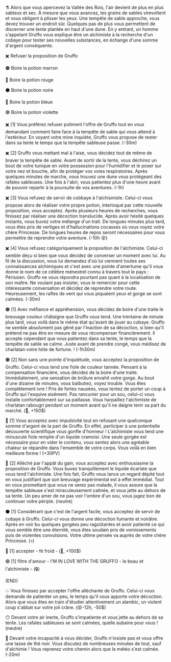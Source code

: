 ⚗️ Alors que vous apercevez la Vallée des Rois, l'air devient de plus en plus sableux et sec. À mesure que vous avancez, les grains de sables virevoltent et vous
obligent à plisser les yeux. Une tempête de sable approche, vous devez trouver un endroit sûr. Quelques pas de plus vous permettent de discerner une tente plantée 
en haut d'une dune. En y entrant, un homme s'appelant Gruffo vous explique être un alchimiste à la recherche d'un cobaye pour tester ses nouvelles substances, en échange d'une somme d'argent conséquente.

✖️ Refuser la proposition de Gruffo

🟤 Boire la potion marron

🔴 Boire la potion rouge
 
⚫ Boire la potion noire

🔵 Boire la potion bleue
 
🟣 Boire la potion violette

 
✖️ [1] Vous préférez refuser poliment l'offre de Gruffo tout en vous demandant comment faire face à la tempête de sable qui vous attend à l'extérieur. En voyant votre mine inquiète, Gruffo vous propose de rester dans sa tente le temps que la tempête sableuse passe. (-30m)

✖️ [2] Gruffo vous mettant mal à l'aise, vous décidez tout de même de braver la tempête de sable. Avant de sortir de la tente, vous déchirez un bout de votre tunique en votre possession pour l'humidifier et le poser sur votre nez et bouche, afin de protéger vos voies respiratoires. Après quelques minutes de marche, vous trouvez une dune vous protégeant des rafales sableuses. Une fois à l'abri, vous patientez plus d'une heure avant de pouvoir repartir à la poursuite de vos aventures. (-1h) 

✖️ [3] Vous refusez de servir de cobbaye à l'alchismiste. Celui-ci vous propose alors de réaliser votre propre potion, interloqué par cette nouvelle proposition, vous acceptez. Après plusieurs heures de recherches, vous finissez par réaliser une décoction translucide. Après avoir hésité quelques instants, vous buvez votre mélange d'un trait. De longues minutes plus tard, vous êtes pris de vertiges et d'hallucinations cocasses où vous voyez votre chère Princesse. De longues heures de repos seront nécessaires pour vous permettre de reprendre votre aventure. (-10h 😵)

✖️ [4] Vous refusez catégoriquement la proposition de l'alchimiste. Celui-ci semble déçu si bien que vous décidez de converser un moment avec lui. Au fil de la discussion, vous lui demandez d'où lui viennent toutes ses connaissances alchimiques et c'est avec une pointe d'amertume qu'il vous donne le nom de ce célèbre ménestrel connu à travers tout le pays : Périssien. Gruffo ne vous répondra pourtant pas quant à la localisation de son maître. Ne voulant pas insister, vous le remercier pour cette intéressante conversation et décidez de reprendre votre route. Heureusement, les rafles de vent qui vous piquaient yeux et gorge se sont calmées. (-30m)


🟤 [1] Avec méfiance et appréhension, vous décidez de boire d'une traite le breuvage couleur châtaigne que Gruffo vous tend. Une trentaine de minute plus tard, vous voilà dans le même état qu'avant de jouer au cobaye. Gruffo ne semble absolument pas gêné par l'inaction de sa décoction, si bien qu'il prétend ne pas être en mesure de vous récompenser financièrement. Il accepte cependant que vous patientez dans sa tente, le temps que la tempête de sable se calme. Juste avant de prendre congé, vous médisez de charlatan votre hôte de fortune.  ! (-1h30m)

🟤 [2] Non sans une pointe d'inquiétude, vous acceptez la proposition de Gruffo. Celui-ci vous tend une fiole de couleur tannée. Pensant à la compensation financière, vous décidez de la boire d'une traite. Immédiatement, une sensation de brûlure envahit votre gorge. Au bout d'une dizaine de minutes, vous balbutiez, voyez trouble. Vous êtes complètement ivre ! Pris de fortes nausées, vous tentez de porter un coup à Gruffo qui l'esquive aisément. Pas rancunier pour un sou, celui-ci vous installe confortablement sur sa paillasse. Vous harpaillez l'alchimiste de charlatan rabougri pendant un moment avant qu'il ne daigne tenir sa part du marché. (🤪, +150$)

🔴 [1] Vous acceptez avec impulsivité tout en refusant une quelconque somme d'argent de la part de Gruffo. En effet, participer à une potentielle découverte scientifique vous gonfle d'honneur ! L'alchimiste vous tend une minuscule fiole remplie d'un liquide cramoisi. Une seule gorgée est nécessaire pour en vider le contenu, vous sentez alors une agréable chaleur se répandre dans l'ensemble de votre corps. Vous voilà en bien meilleure forme ! (+30PV)

🔴 [2] Alléché par l'appât du gain, vous acceptez avec enthousiasme la proposition de Gruffo. Vous buvez tranquillement le liquide écarlate que vous tend l'alchimiste. Une fois fait, Gruffo vous lance un regard dépité tout en vous justifiant que son breuvage expérimental est à effet immédiat. Tout en vous promettant que vous ne serez pas malade, il vous assure que la tempête sableuse s'est miraculeusement calmée, et vous jette au dehors de sa tente. Un peu amer de ne pas voir l'ombre d'un sou, vous jugez bon de continuer votre périple. (neutre)

⚫ [1] Considérant que c'est de l'argent facile, vous acceptez de servir de cobaye à Gruffo. Celui-ci vous donne une décoction fumante et noirâtre. Après en voir bu quelques gorgées peu ragoûtantes et avoir patienté ce qui vous semble être une éternité, vous êtes soudain pris de vomissements puis de violentes convulsions. Votre ultime pensée va auprès de votre chère Princesse. (💀)

🔵 [1] accepter - fé froid - (🥶, +100$)

🟣 [1] filtre d'amour - I'M IN LOVE WITH THE GRUFFO - le beau et l'alchimiste - (🔒)

(END)

💥 Vous finissez par accepter l'offre alléchante de Gruffo. Celui-ci vous demande de patienter un peu, le temps qu'il vous apporte votre décoction. Alors que vous êtes en train d'étudier attentivement un alambic, un violent coup s'abbat sur votre joli crâne. (😵-12h, -50$)

😶 Devant votre air inerte, Gruffo s'impatiente et vous jette au dehors de sa tente. Les rafales sableuses se sont calmées, quelle aubaine pour vous ! (neutre)

🍵 Devant votre incapacité à vous décider, Gruffo n'insiste pas et vous offre une tasse de thé noir. Vous discutez de nombreuses minutes de tout, sauf d'alchimie ! Vous reprenez votre chemin alors que la météo s'est calmée. (-20m)
